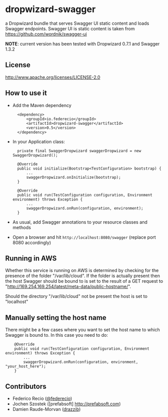 dropwizard-swagger
==================

a Dropwizard bundle that serves Swagger UI static content and loads Swagger endpoints. Swagger UI is static content is taken from https://github.com/wordnik/swagger-ui

__NOTE__: current version has been tested with Dropwizard 0.7.1 and Swagger 1.3.2


License
-------

http://www.apache.org/licenses/LICENSE-2.0


How to use it
-------------

* Add the Maven dependency

        <dependency>
            <groupId>io.federecio</groupId>
            <artifactId>dropwizard-swagger</artifactId>
            <version>0.5</version>
        </dependency>


* In your Application class:

		private final SwaggerDropwizard swaggerDropwizard = new SwaggerDropwizard();

		@Override
		public void initialize(Bootstrap<TestConfiguration> bootstrap) {
		    ...
			swaggerDropwizard.onInitialize(bootstrap);
		}

		@Override
		public void run(TestConfiguration configuration, Environment environment) throws Exception {
		    ...
			swaggerDropwizard.onRun(configuration, environment);
		}

* As usual, add Swagger annotations to your resource classes and methods


* Open a browser and hit `http://localhost:8080/swagger` (replace port 8080 accordingly)


Running in AWS
--------------

Whether this service is running on AWS is determined by checking for the presence of the folder "/var/lib/cloud". If the folder is actually present then the host Swagger should be bound to is set to the result of a GET request to "http://169.254.169.254/latest/meta-data/public-hostname/".

Should the directory "/var/lib/cloud" not be present the host is set to "localhost"


Manually setting the host name
------------------------------

There might be a few cases where you want to set the host name to which Swagger is bound to. In this case you need to do:

		@Override
		public void run(TestConfiguration configuration, Environment environment) throws Exception {
		    ...
			swaggerDropwizard.onRun(configuration, environment, "your_host_here");
		}

Contributors
------------

* Federico Recio ([@federecio](http://twitter.com/federecio))
* Jochen Szostek ([prefabsoft] http://prefabsoft.com)
* Damien Raude-Morvan ([drazzib](https://github.com/drazzib))
